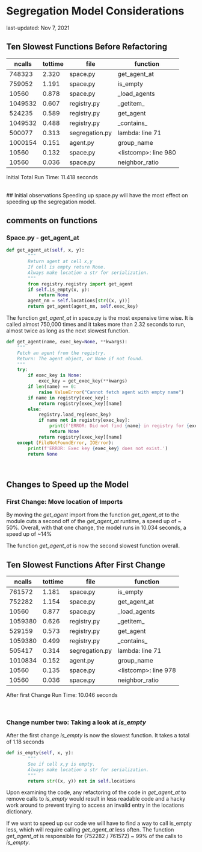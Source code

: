 # Segregation Model Considerations
last-updated: Nov 7, 2021

## Ten Slowest Functions Before Refactoring
|ncalls | tottime | file | function |
| --- | --- | --- | --- |
|748323| 2.320 | space.py |  get_agent_at |
|759052|1.191 | space.py | is_empty |
|10560 | 0.878 | space.py | _load_agents |
|1049532 | 0.607 | registry.py | \_getitem_ |
|524235|0.589|registry.py | get_agent|
|1049532|0.488|registry.py| \_contains_ |
|500077|0.313|segregation.py | lambda: line 71 |
|1000154|0.151|agent.py | group_name|
|10560|0.132|space.py | \<listcomp\>: line 980
|10560|0.036|space.py | neighbor_ratio

Initial Total Run Time:  11.418 seconds

<br>
## Initial observations
Speeding up space.py will have the most effect on speeding up the segregation model.

## comments on functions
### Space.py - get_agent_at

```python
def get_agent_at(self, x, y):
        """
        Return agent at cell x,y
        If cell is empty return None.
        Always make location a str for serialization.
        """
        from registry.registry import get_agent
        if self.is_empty(x, y):
            return None
        agent_nm = self.locations[str((x, y))]
        return get_agent(agent_nm, self.exec_key)

```

The function *get_agent_at* in space.py is the most expensive time wise.
It is called almost 750,000 times and it takes more than 2.32 seconds to run, almost twice as long as the next slowest function.



``` python
def get_agent(name, exec_key=None, **kwargs):
    """
    Fetch an agent from the registry.
    Return: The agent object, or None if not found.
    """
    try:
        if exec_key is None:
            exec_key = get_exec_key(**kwargs)
        if len(name) == 0:
            raise ValueError("Cannot fetch agent with empty name")
        if name in registry[exec_key]:
            return registry[exec_key][name]
        else:
            registry.load_reg(exec_key)
            if name not in registry[exec_key]:
                print(f'ERROR: Did not find {name} in registry for {exec_key}')
                return None
            return registry[exec_key][name]
    except (FileNotFoundError, IOError):
        print(f'ERROR: Exec key {exec_key} does not exist.')
        return None

```

<br>

## Changes to Speed up the Model

### First Change: Move location of Imports
By moving the *get_agent* import from the function *get_agent_at* to the module cuts a second off of the *get_agent_at* runtime, a speed up of ~ 50%.  Overall, with that one change, the model runs in 10.034 seconds, a speed up of ~14%

The function *get_agent_at* is now the second slowest function overall.


## Ten Slowest Functions After First Change
|ncalls | tottime | file | function |
| --- | --- | --- | --- |
|761572| 1.181 | space.py | is_empty |
|752282| 1.154 | space.py |  get_agent_at |
|10560 | 0.877 | space.py | _load_agents |
|1059380 | 0.626 | registry.py | \_getitem_ |
|529159|0.573|registry.py | get_agent|
|1059380|0.499|registry.py| \_contains_ |
|505417|0.314|segregation.py | lambda: line 71 |
|1010834|0.152|agent.py | group_name|
|10560|0.135|space.py | \<listcomp\>: line 978
|10560|0.036|space.py | neighbor_ratio

After first Change Run Time:  10.046 seconds

<br>

### Change number two: Taking a look at *is_empty*
After the first change *is_empty* is now the slowest function.  It takes a total of 1.18 seconds


``` python
def is_empty(self, x, y):
        """
        See if cell x,y is empty.
        Always make location a str for serialization.
        """
        return str((x, y)) not in self.locations
```

Upon examining the code, any refactoring of the code in *get_agent_at* to remove calls to *is_empty* would result in less readable code and a hacky work around to prevent trying to access an invalid entry in the locations dictionary.

If we want to speed up our code we will have to find a way to call is_empty less, which will require calling *get_agent_at* less often.  The function *get_agent_at* is responsible for (752282 / 761572) ~ 99% of the calls to *is_empty*.

